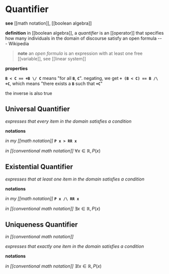 # Quantifier

**see** [[math notation]], [[boolean algebra]]

**definition** in [[boolean algebra]], a _quantifier_ is an [[operator]] that specifies how many individuals in the domain of discourse satisfy an open formula --- Wikipedia

> **note** an _open formula_ is an expression with at least one free [[variable]], see [[linear system]]

**properties**

**`B < C == +B \/ C`** means "for all **`B`**, **`C`**". negating, we get **`+ (B < C) == B /\ +C`**, which means "there exists a **`B`** such that **`+C`**"

the inverse is also true

## Universal Quantifier

_expresses that every item in the domain satisfies a condition_

**notations**

_in my [[math notation]]_ **`P x > RR x`**

_in [[conventional math notation]]_ $\forall x \in \mathbb R, P(x)$

## Existential Quantifier

_expresses that at least one item in the domain satisfies a condition_

**notations**

_in my [[math notation]]_ **`P x /\ RR x`**

_in [[conventional math notation]]_ $\exists x \in \mathbb R, P(x)$

## Uniqueness Quantifier

_in [[conventional math notation]]_

_expresses that exactly one item in the domain satisfies a condition_

**notations**

_in [[conventional math notation]]_ $\exists! x \in \mathbb R, P(x)$
